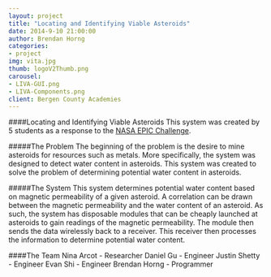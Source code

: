```yaml
---
layout: project
title: "Locating and Identifying Viable Asteroids"
date: 2014-9-10 21:00:00
author: Brendan Horng
categories:
- project
img: vita.jpg
thumb: logoV2Thumb.png
carousel:
- LIVA-GUI.png
- LIVA-Components.png 
client: Bergen County Academies
---
```

####Locating and Identifying Viable Asteroids
This system was created by 5 students as a response to the [NASA EPIC Challenge](https://iced2013.wordpress.com/epic-challenge-2013/).

#####The Problem
The beginning of the problem is the desire to mine asteroids for resources such as metals. More specifically, the system was designed to detect water content in asteroids. This system was created to solve the problem of determining potential water content in asteroids.

#####The System
This system determines potential water content based on magnetic permeability of a given asteroid. A correlation can be drawn between the magnetic permeability and the water content of an asteroid.
As such, the system has disposable modules that can be cheaply launched at asteroids to gain readings of the magnetic permeability. The module then sends the data wirelessly back to a receiver. This receiver then processes the information to determine potential water content.

####The Team
Nina Arcot - Researcher
Daniel Gu - Engineer
Justin Shetty - Engineer
Evan Shi - Engineer
Brendan Horng - Programmer
